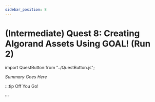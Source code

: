 ```yaml
---
sidebar_position: 8
---
```


# (Intermediate) Quest 8: Creating Algorand Assets Using GOAL! (Run 2)
import QuestButton from "../QuestButton.js";

_Summary Goes Here_

:::tip Off You Go!

<QuestButton text="Quest" />

:::

